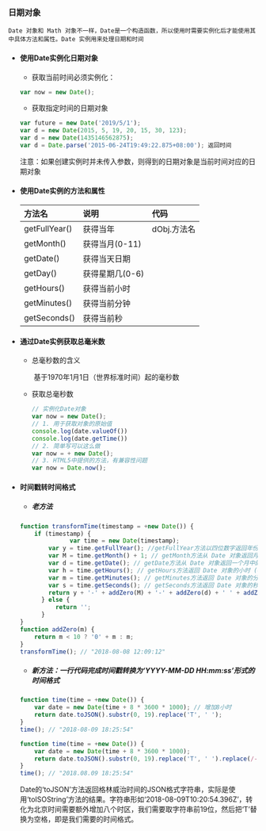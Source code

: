 ### 日期对象

 	Date 对象和 Math 对象不一样，Date是一个构造函数，所以使用时需要实例化后才能使用其中具体方法和属性。Date 实例用来处理日期和时间

- #### 使用Date实例化日期对象

  - 获取当前时间必须实例化：

  ```js
  var now = new Date();
  ```

  - 获取指定时间的日期对象

  ```js
  var future = new Date('2019/5/1');
  var d = new Date(2015, 5, 19, 20, 15, 30, 123);
  var d = new Date(1435146562875);
  var d = Date.parse('2015-06-24T19:49:22.875+08:00'); 返回时间
  ```

  注意：如果创建实例时并未传入参数，则得到的日期对象是当前时间对应的日期对象

- #### 使用Date实例的方法和属性	

  | 方法名        | 说明            | 代码        |
  | :------------ | :-------------- | :---------- |
  | getFullYear() | 获得当年        | dObj.方法名 |
  | getMonth()    | 获得当月(0-11)  |             |
  | getDate()     | 获得当天日期    |             |
  | getDay()      | 获得星期几(0-6) |             |
  | getHours()    | 获得当前小时    |             |
  | getMinutes()  | 获得当前分钟    |             |
  | getSeconds()  | 获得当前秒      |             |

- #### 通过Date实例获取总毫米数

  - 总毫秒数的含义

    ​	基于1970年1月1日（世界标准时间）起的毫秒数

  - 获取总毫秒数

    ```js
    // 实例化Date对象
    var now = new Date();
    // 1. 用于获取对象的原始值
    console.log(date.valueOf())	
    console.log(date.getTime())	
    // 2. 简单写可以这么做
    var now = + new Date();			
    // 3. HTML5中提供的方法，有兼容性问题
    var now = Date.now();
    ```

- #### 时间戳转时间格式

  - ##### 老方法

  ~~~js
  function transformTime(timestamp = +new Date()) {
      if (timestamp) {
    			var time = new Date(timestamp);
          var y = time.getFullYear(); //getFullYear方法以四位数字返回年份
          var M = time.getMonth() + 1; // getMonth方法从 Date 对象返回月份 (0 ~ 11)，返回结果需要手动加一
          var d = time.getDate(); // getDate方法从 Date 对象返回一个月中的某一天 (1 ~ 31)
          var h = time.getHours(); // getHours方法返回 Date 对象的小时 (0 ~ 23)
          var m = time.getMinutes(); // getMinutes方法返回 Date 对象的分钟 (0 ~ 59)
          var s = time.getSeconds(); // getSeconds方法返回 Date 对象的秒数 (0 ~ 59)
          return y + '-' + addZero(M) + '-' + addZero(d) + ' ' + addZero(h) + ':' + addZero(m) + ':' + addZero(s);
        } else {
            return '';
        }
  }
  function addZero(m) {
      return m < 10 ? '0' + m : m;
  }
  transformTime(); // "2018-08-08 12:09:12"
  ~~~

  - ##### 新方法：一行代码完成时间戳转换为‘YYYY-MM-DD HH:mm:ss’形式的时间格式

  ~~~js
  function time(time = +new Date()) {
      var date = new Date(time + 8 * 3600 * 1000); // 增加8小时
      return date.toJSON().substr(0, 19).replace('T', ' ');
  }
  time(); // "2018-08-09 18:25:54"
  
  function time(time = +new Date()) {
      var date = new Date(time + 8 * 3600 * 1000);
      return date.toJSON().substr(0, 19).replace('T', ' ').replace(/-/g, '.');
  }
  time(); // "2018.08.09 18:25:54"
  ~~~

  Date的‘toJSON’方法返回格林威治时间的JSON格式字符串，实际是使用‘toISOString’方法的结果。字符串形如‘2018-08-09T10:20:54.396Z’，转化为北京时间需要额外增加八个时区，我们需要取字符串前19位，然后把‘T’替换为空格，即是我们需要的时间格式。

